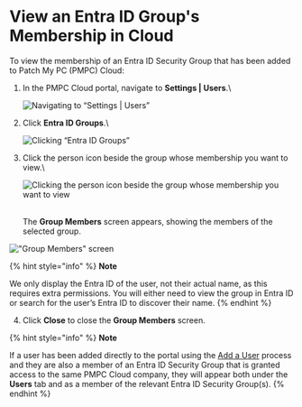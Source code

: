 # View an Entra ID Group's Membership in Cloud

To view the membership of an Entra ID Security Group that has been added to Patch My PC (PMPC) Cloud:

1.  In the PMPC Cloud portal, navigate to **Settings | Users**.\


    ![Navigating to “Settings | Users”](/_images/image-%28350%29.png-"Navigating-to-\"Settings-|-Users\"" "Navigating to “Settings | Users”")


2.  Click **Entra ID Groups**.\


    ![Clicking “Entra ID Groups”](/_images/image-%28351%29.png-"Clicking-\"Entra-ID-Groups\"" "Clicking “Entra ID Groups”")


3.  Click the person icon beside the group whose membership you want to view.\


    ![Clicking the person icon beside the group whose membership you want to view](/_images/image-%28352%29.png-"Clicking-the-person-icon-beside-the-group-whose-membership-you-want-to-view" "Clicking the person icon beside the group whose membership you want to view")

    \
    The **Group Members** screen appears, showing the members of the selected group.

![&#x22;Group Members&#x22; screen](/_images/image-%28349%29.png-"&#x22;Group-Members&#x22;-screen" "&#x22;Group Members&#x22; screen")

{% hint style="info" %}
**Note**

We only display the Entra ID of the user, not their actual name, as this requires extra permissions. You will either need to view the group in Entra ID or search for the user’s Entra ID to discover their name.
{% endhint %}

4. Click **Close** to close the **Group Members** screen.

{% hint style="info" %}
**Note**

If a user has been added directly to the portal using the [Add a User](../add-a-cloud-user.md) process and they are also a member of an Entra ID Security Group that is granted access to the same PMPC Cloud company, they will appear both under the **Users** tab and as a member of the relevant  Entra ID Security Group(s).
{% endhint %}
